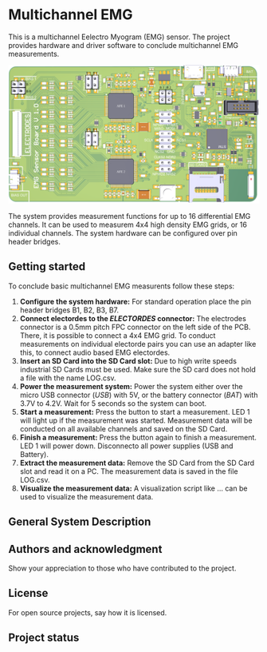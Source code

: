 # Multichannel EMG
This is a multichannel Eelectro Myogram (EMG) sensor. The project provides hardware and driver software to conclude multichannel EMG measurements.

![Multichannel EMG PCB](Figures/PCB.svg "Multichannel EMG PCB")

The system provides measurement functions for up to 16 differential EMG channels. It can be used to measurem 4x4 high density EMG grids, or 16 individual channels. The system hardware can be configured over pin header bridges.

## Getting started
To conclude basic multichannel EMG measurents follow these steps:

1. **Configure the system hardware:** For standard operation place the pin header bridges B1, B2, B3, B7.
2. **Connect electordes to the _ELECTORDES_ connector:** The electrodes connector is a 0.5mm pitch FPC connector on the left side of the PCB. There, it is possible to connect a 4x4 EMG grid. To conduct measurements on individual electorde pairs you can use an adapter like this, to connect audio based EMG electordes.
3. **Insert an SD Card into the SD Card slot:** Due to high write speeds industrial SD Cards must be used. Make sure the SD card does not hold a file with the name LOG.csv.
4. **Power the measurement system:** Power the system either over the micro USB connector (_USB_) with 5V, or the battery connector (_BAT_) with 3.7V to 4.2V. Wait for 5 seconds so the system can boot.
5. **Start a measurement:** Press the button to start a measurement. LED 1 will light up if the measurement was started. Measurement data will be conducted on all available channels and saved on the SD Card.
6. **Finish a measurement:** Press the button again to finish a measurement. LED 1 will power down. Disconnecto all power supplies (USB and Battery).
7. **Extract the measurement data:** Remove the SD Card from the SD Card slot and read it on a PC. The measurement data is saved in the file LOG.csv.
8. **Visualize the measurement data:** A visualization script like ... can be used to visualize the measurement data.

## General System Description


## Authors and acknowledgment
Show your appreciation to those who have contributed to the project.

## License
For open source projects, say how it is licensed.

## Project status

